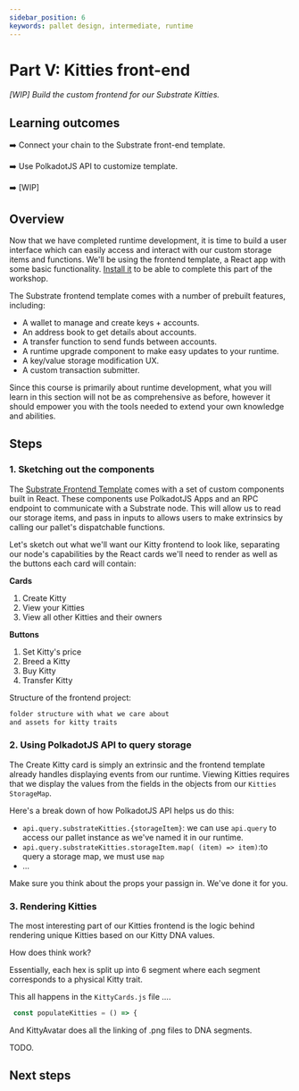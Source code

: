 ```yaml
---
sidebar_position: 6
keywords: pallet design, intermediate, runtime
---
```


# Part V: Kitties front-end
_[WIP] Build the custom frontend for our Substrate Kitties._

## Learning outcomes

:arrow_right: Connect your chain to the Substrate front-end template.

:arrow_right: Use PolkadotJS API to customize template.

:arrow_right: [WIP]

## Overview
Now that we have completed runtime development, it is time to build a user interface which can easily access and interact with our 
custom storage items and functions. We'll be using the frontend template, a React app with some basic functionality. [Install it][substrate-frontend-template] to be able to complete this part of the workshop. 

The Substrate frontend template comes with a number of prebuilt features, including:

- A wallet to manage and create keys + accounts.
- An address book to get details about accounts.
- A transfer function to send funds between accounts.
- A runtime upgrade component to make easy updates to your runtime.
- A key/value storage modification UX.
- A custom transaction submitter.

Since this course is primarily about runtime development, what you will learn in this section will not be as comprehensive as before, 
however it should empower you with the tools needed to extend your own knowledge and abilities.

## Steps

### 1. Sketching out the components
The [Substrate Frontend Template][substrate-frontend-template] comes with a set of custom components built in React.
These components use PolkadotJS Apps and an RPC endpoint to communicate with a Substrate node. This will allow
us to read our storage items, and pass in inputs to allows users to make extrinsics by calling our pallet's
dispatchable functions.

Let's sketch out what we'll want our Kitty frontend to look like, separating our node's capabilities by the React cards 
we'll need to render as well as the buttons each card will contain:

**Cards**
1. Create Kitty
2. View your Kitties
3. View all other Kitties and their owners

**Buttons**
1. Set Kitty's price
2. Breed a Kitty
3. Buy Kitty
4. Transfer Kitty


Structure of the frontend project:

```bash
folder structure with what we care about
and assets for kitty traits
```

### 2. Using PolkadotJS API to query storage

The Create Kitty card is simply an extrinsic and the frontend template already handles displaying events from our runtime.
Viewing Kitties requires that we display the values from the fields in the objects from our `Kitties` `StorageMap`. 

Here's a break down of how PolkadotJS API helps us do this:

- `api.query.substrateKitties.{storageItem}`: we can use `api.query` to access our pallet instance as we've named it in our runtime.
- `api.query.substrateKitties.storageItem.map( (item) => item)`:to query a storage map, we must use `map` 
- ...

Make sure you think about the props your passign in. We've done it for you.

### 3. Rendering Kitties
The most interesting part of our Kitties frontend is the logic behind rendering unique Kitties  based on our Kitty DNA values.

How does think work?

Essentially, each hex is split up into 6 segment where each segment corresponds to a physical Kitty trait.

This all happens in the `KittyCards.js` file ....

```js
 const populateKitties = () => {
```

And KittyAvatar does all the linking of .png files to DNA segments.

TODO.

## Next steps

[substrate-frontend-template]: https://github.com/substrate-developer-hub/substrate-front-end-template